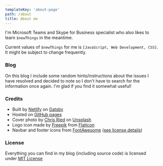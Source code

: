 ```yaml
---
templateKey: 'about-page'
path: /about
title: About me
---
```

I'm Microsoft Teams and Skype for Business specialist who also likes to learn `$newThings` in the meantime.

Current values of `$newThings` for me is `[JavaScript, Web Development, CSS]`. It might be subject to change frequently.

### Blog

On this blog I include some random hints/instructions about the issues I have resolved and decided to note so I don't have to search for the information once again. I'm glad if you find it somewhat useful!

### Credits

* Built  by [Netlify](https://netlify.com) on [Gatsby](https://gatsbyjs.org/)
* Hosted on [GitHub pages](https://pages.github.com)
* Cover photo by [Chris Ried](https://unsplash.com/@cdr6934?utm_source=unsplash&amp;utm_medium=referral&amp;utm_content=creditCopyText) on [Unsplash](https://unsplash.com/s/photos/tech?utm_source=unsplash&amp;utm_medium=referral&amp;utm_content=creditCopyText)
* Logo icon made by [Freepik](http://www.freepik.com/) from [Flaticon](https://www.flaticon.com/)
* Navbar and footer icons from [FontAwesome](https://fontawesome.com) ([see license details](https://fontawesome.com/license))

### License
Everything you can find in my blog (including source code) is licensed under [MIT License](https://github.com/robdy/robdy.github.io/blob/src/LICENSE)